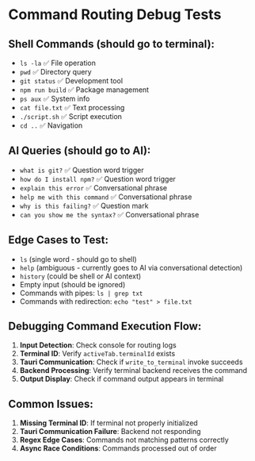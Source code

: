 # Command Routing Debug Tests

## Shell Commands (should go to terminal):
- `ls -la` ✅ File operation
- `pwd` ✅ Directory query
- `git status` ✅ Development tool
- `npm run build` ✅ Package management
- `ps aux` ✅ System info
- `cat file.txt` ✅ Text processing
- `./script.sh` ✅ Script execution
- `cd ..` ✅ Navigation

## AI Queries (should go to AI):
- `what is git?` ✅ Question word trigger
- `how do I install npm?` ✅ Question word trigger  
- `explain this error` ✅ Conversational phrase
- `help me with this command` ✅ Conversational phrase
- `why is this failing?` ✅ Question mark
- `can you show me the syntax?` ✅ Conversational phrase

## Edge Cases to Test:
- `ls` (single word - should go to shell)
- `help` (ambiguous - currently goes to AI via conversational detection)
- `history` (could be shell or AI context)
- Empty input (should be ignored)
- Commands with pipes: `ls | grep txt`
- Commands with redirection: `echo "test" > file.txt`

## Debugging Command Execution Flow:

1. **Input Detection**: Check console for routing logs
2. **Terminal ID**: Verify `activeTab.terminalId` exists
3. **Tauri Communication**: Check if `write_to_terminal` invoke succeeds
4. **Backend Processing**: Verify terminal backend receives the command
5. **Output Display**: Check if command output appears in terminal

## Common Issues:

1. **Missing Terminal ID**: If terminal not properly initialized
2. **Tauri Communication Failure**: Backend not responding
3. **Regex Edge Cases**: Commands not matching patterns correctly
4. **Async Race Conditions**: Commands processed out of order
